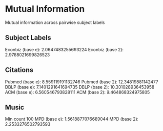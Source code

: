 # Mutual Information

Mutual information across pairwise subject labels

## Subject Labels
Econbiz (base e): 2.0647483255693224
Econbiz (base 2): 2.9788021699826523

## Citations

Pubmed (base e): 8.559119191132746
Pubmed (base 2): 12.34819881142477
DBLP (base e): 7.1401291641694735
DBLP (base 2): 10.301028936453958
ACM (base e): 6.560546793828111
ACM (base 2): 9.464868324975805

## Music

Min count 100
MPD (base e): 1.5618877076689044
MPD (base 2): 2.2533276502793593

